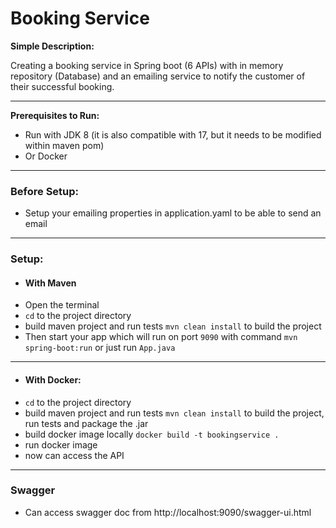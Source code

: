 # Booking Service

**Simple Description:**

Creating a booking service in Spring boot (6 APIs) with in memory repository (Database)
and an emailing service to notify the customer of their successful booking.

---

**Prerequisites to Run:**

- Run with JDK 8 (it is also compatible with 17, but it needs to be modified within maven pom)
- Or Docker

---

### Before Setup:

- Setup your emailing properties in application.yaml to be able to send an email

---

### Setup:

- #### With Maven
- Open the terminal
- `cd` to the project directory
- build maven project and run tests `mvn clean install` to build the project
- Then start your app which will run on port `9090` with command `mvn spring-boot:run` or just run `App.java`

---

- #### With Docker:
- `cd` to the project directory
- build maven project and run tests `mvn clean install` to build the project, run tests and package the .jar
- build docker image locally `docker build -t bookingservice .`
- run docker image
- now can access the API

---

### Swagger

- Can access swagger doc from http://localhost:9090/swagger-ui.html

